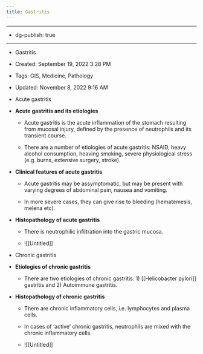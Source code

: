 ```yaml
---
title: Gastritis
---
```


- --

- dg-publish: true

- --

- Gastritis

- Created: September 19, 2022 3:28 PM

- Tags: GIS, Medicine, Pathology

- Updated: November 8, 2022 9:16 AM

- Acute gastritis

- **Acute gastritis and its etiologies**
	 - Acute gastritis is the acute inflammation of the stomach resulting from mucosal injury, defined by the presence of neutrophils and its transient course.

	 - There are a number of etiologies of acute gastritis: NSAID, heavy alcohol consumption, heaving smoking, severe physiological stress (e.g. burns, extensive surgery, stroke).

- **Clinical features of acute gastritis**
	 - Acute gastritis may be assymptomatic, but may be present with varying degrees of abdominal pain, nausea and vomiting. 

	 - In more severe cases, they can give rise to bleeding (hematemesis, melena etc).

- **Histopathology of acute gastritis**
	 - There is neutrophilic infiltration into the gastric mucosa.

	 - ![[Untitled]]

- Chronic gastritis

- **Etiologies of chronic gastritis**
	 - There are two etiologies of chronic gastritis: 1) [[Helicobacter pylori]] gastritis and 2) Autoimmune gastritis.

- **Histopathology of chronic gastritis**
	 - There are chronic inflammatory cells, i.e. lymphocytes and plasma cells.

	 - In cases of ‘active’ chronic gastritis, neutrophils are mixed with the chronic inflammatory cells.

	 - ![[Untitled]]
